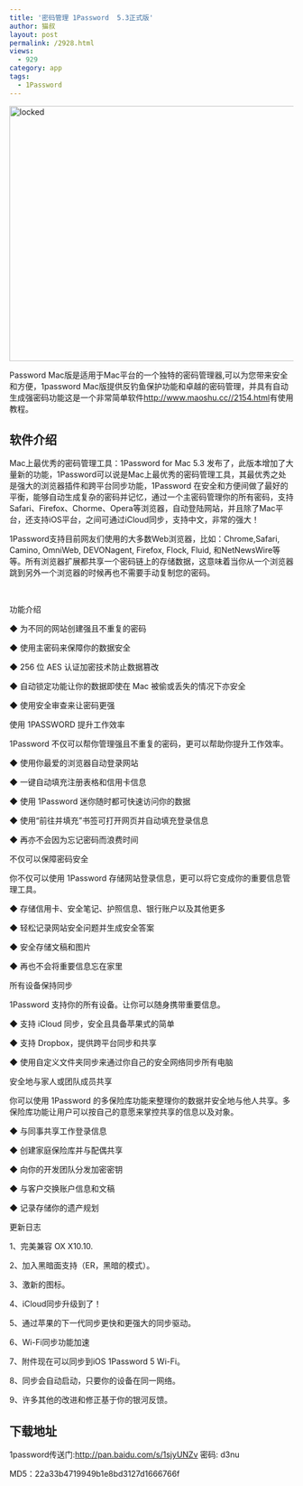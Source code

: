 ```yaml
---
title: '密码管理 1Password  5.3正式版'
author: 猫叔
layout: post
permalink: /2928.html
views:
  - 929
category: app
tags:
  - 1Password
---
```

[<img class=" size-full wp-image-2930 aligncenter" src="http://cache.maoshu.cc//wp-content/uploads/2015/04/locked.jpg" alt="locked" width="655" height="452" />][1]

Password Mac版是适用于Mac平台的一个独特的密码管理器,可以为您带来安全和方便，1password Mac版提供反钓鱼保护功能和卓越的密码管理，并具有自动生成强密码功能这是一个非常简单软件<a href="http://www.maoshu.cc//2154.html" target="_blank">http://www.maoshu.cc//2154.html</a>有使用教程。


## 软件介绍

Mac上最优秀的<span class="wp_keywordlink_affiliate">密码管理</span>工具：1Password for Mac 5.3 发布了，此版本增加了大量新的功能，1Password可以说是Mac上最优秀的密码管理工具，其最优秀之处是强大的浏览器插件和跨平台同步功能，1Password 在安全和方便间做了最好的平衡，能够自动生成复杂的密码并记忆，通过一个主密码管理你的所有密码，支持Safari、Firefox、Chorme、Opera等浏览器，自动登陆网站，并且除了Mac平台，还支持iOS平台，之间可通过iCloud同步，支持中文，非常的强大！

1Password支持目前网友们使用的大多数Web浏览器，比如：Chrome,Safari, Camino, OmniWeb, DEVONagent, Firefox, Flock, Fluid, 和NetNewsWire等等。所有浏览器扩展都共享一个密码链上的存储数据，这意味着当你从一个浏览器跳到另外一个浏览器的时候再也不需要手动复制您的密码。

&nbsp;

<p class="introTit">
  功能介绍
</p>

<p class="introTit">
  ◆ 为不同的网站创建强且不重复的密码
</p>

<p class="introTit">
  ◆ 使用主密码来保障你的数据安全
</p>

<p class="introTit">
  ◆ 256 位 AES 认证加密技术防止数据篡改
</p>

<p class="introTit">
  ◆ 自动锁定功能让你的数据即使在 Mac 被偷或丢失的情况下亦安全
</p>

<p class="introTit">
  ◆ 使用安全审查来让密码更强
</p>

<p class="introTit">
  使用 1PASSWORD 提升工作效率
</p>

<p class="introTit">
  1Password 不仅可以帮你管理强且不重复的密码，更可以帮助你提升工作效率。
</p>

<p class="introTit">
  ◆ 使用你最爱的浏览器自动登录网站
</p>

<p class="introTit">
  ◆ 一键自动填充注册表格和信用卡信息
</p>

<p class="introTit">
  ◆ 使用 1Password 迷你随时都可快速访问你的数据
</p>

<p class="introTit">
  ◆ 使用“前往并填充”书签可打开网页并自动填充登录信息
</p>

<p class="introTit">
  ◆ 再亦不会因为忘记密码而浪费时间
</p>

<p class="introTit">
  不仅可以保障密码安全
</p>

<p class="introTit">
  你不仅可以使用 1Password 存储网站登录信息，更可以将它变成你的重要信息管理工具。
</p>

<p class="introTit">
  ◆ 存储信用卡、安全笔记、护照信息、银行账户以及其他更多
</p>

<p class="introTit">
  ◆ 轻松记录网站安全问题并生成安全答案
</p>

<p class="introTit">
  ◆ 安全存储文稿和图片
</p>

<p class="introTit">
  ◆ 再也不会将重要信息忘在家里
</p>

<p class="introTit">
  所有设备保持同步
</p>

<p class="introTit">
  1Password 支持你的所有设备。让你可以随身携带重要信息。
</p>

<p class="introTit">
  ◆ 支持 iCloud 同步，安全且具备苹果式的简单
</p>

<p class="introTit">
  ◆ 支持 Dropbox，提供跨平台同步和共享
</p>

<p class="introTit">
  ◆ 使用自定义文件夹同步来通过你自己的安全网络同步所有电脑
</p>

<p class="introTit">
  安全地与家人或团队成员共享
</p>

<p class="introTit">
  你可以使用 1Password 的多保险库功能来整理你的数据并安全地与他人共享。多保险库功能让用户可以按自己的意愿来掌控共享的信息以及对象。
</p>

<p class="introTit">
  ◆ 与同事共享工作登录信息
</p>

<p class="introTit">
  ◆ 创建家庭保险库并与配偶共享
</p>

<p class="introTit">
  ◆ 向你的开发团队分发加密密钥
</p>

<p class="introTit">
  ◆ 与客户交换账户信息和文稿
</p>

<p class="introTit">
  ◆ 记录存储你的遗产规划
</p>

<p class="introTit">
  更新日志
</p>

<p class="introTit">
  1、完美兼容 OX X10.10.
</p>

<p class="introTit">
  2、加入黑暗面支持（ER，黑暗的模式）。
</p>

<p class="introTit">
  3、激新的图标。
</p>

<p class="introTit">
  4、iCloud同步升级到了！
</p>

<p class="introTit">
  5、通过苹果的下一代同步更快和更强大的同步驱动。
</p>

<p class="introTit">
  6、Wi-Fi同步功能加速
</p>

<p class="introTit">
  7、附件现在可以同步到iOS 1Password 5 Wi-Fi。
</p>

<p class="introTit">
  8、同步会自动启动，只要你的设备在同一网络。
</p>

<p class="introTit">
  9、许多其他的改进和修正基于你的银河反馈。
</p>

## 下载地址 

1password传送门:<http://pan.baidu.com/s/1sjyUNZv> 密码: d3nu

MD5：22a33b4719949b1e8bd3127d1666766f



 [1]: http://cache.maoshu.cc//wp-content/uploads/2015/04/locked.jpg

